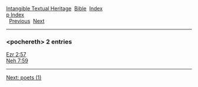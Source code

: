 [Intangible Textual Heritage](../../index)  [Bible](../index) 
[Index](index)   
[p Index](_p_)  
  [Previous](c08657)  [Next](c08659) 

------------------------------------------------------------------------

### &lt;pochereth&gt; 2 entries

[Ezr 2:57](../kjv/ezr002.htm#057)  
[Neh 7:59](../kjv/neh007.htm#059)  

------------------------------------------------------------------------

[Next: poets (1)](c08659)
